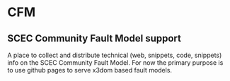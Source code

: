 # CFM
## SCEC Community Fault Model support
A place to collect and distribute technical (web, snippets, code, snippets) info on the SCEC Community Fault Model.
For now the primary purpose is to use github pages to serve x3dom based fault models.
